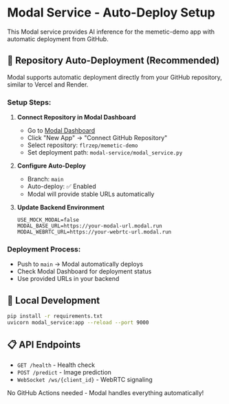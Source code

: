 # Modal Service - Auto-Deploy Setup

This Modal service provides AI inference for the memetic-demo app with automatic deployment from GitHub.

## 🔗 Repository Auto-Deployment (Recommended)

Modal supports automatic deployment directly from your GitHub repository, similar to Vercel and Render.

### **Setup Steps:**

1. **Connect Repository in Modal Dashboard**
   - Go to [Modal Dashboard](https://modal.com/apps)
   - Click "New App" → "Connect GitHub Repository"
   - Select repository: `flrzep/memetic-demo`
   - Set deployment path: `modal-service/modal_service.py`

2. **Configure Auto-Deploy**
   - Branch: `main`
   - Auto-deploy: ✅ Enabled
   - Modal will provide stable URLs automatically

3. **Update Backend Environment**
   ```env
   USE_MOCK_MODAL=false
   MODAL_BASE_URL=https://your-modal-url.modal.run
   MODAL_WEBRTC_URL=https://your-webrtc-url.modal.run
   ```

### **Deployment Process:**
- Push to `main` → Modal automatically deploys
- Check Modal Dashboard for deployment status
- Use provided URLs in your backend

## 🧪 Local Development

```bash
pip install -r requirements.txt
uvicorn modal_service:app --reload --port 9000
```

## 📋 API Endpoints

- `GET /health` - Health check
- `POST /predict` - Image prediction
- `WebSocket /ws/{client_id}` - WebRTC signaling

No GitHub Actions needed - Modal handles everything automatically!
